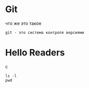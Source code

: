 # Git

что же это такое
```
git - это система контроля версиями 
```
# Hello Readers
c
```
ls -l
pwd
```